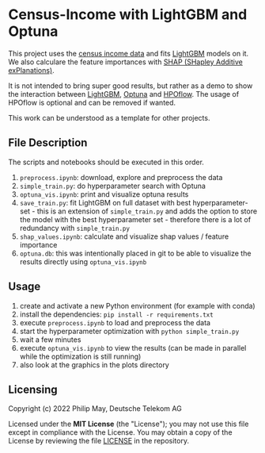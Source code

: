 # Census-Income with LightGBM and Optuna

This project uses the [census income data](https://archive-beta.ics.uci.edu/ml/datasets/census+income) and
fits [LightGBM](https://lightgbm.readthedocs.io/) models on it. We also calculare the feature importances
with [SHAP (SHapley Additive exPlanations)](https://github.com/slundberg/shap).

It is not intended to bring super good results, but rather as a demo to show the interaction between 
[LightGBM](https://lightgbm.readthedocs.io/), [Optuna](https://optuna.readthedocs.io/en/stable/index.html) and 
[HPOflow](https://github.com/telekom/HPOflow). The usage of HPOflow is optional and can be removed if wanted.

This work can be understood as a template for other projects.

## File Description

The scripts and notebooks should be executed in this order.

1. `preprocess.ipynb`: download, explore and preprocess the data
2. `simple_train.py`: do hyperparameter search with Optuna
3. `optuna_vis.ipynb`: print and visualize optuna results
4. `save_train.py`: fit LightGBM on full dataset with best hyperparameter-set - this is an extension of `simple_train.py` and adds the option to store the model with the best hyperparameter set - therefore there is a lot of redundancy with `simple_train.py`
5. `shap_values.ipynb`: calculate and visualize shap values / feature importance
6. `optuna.db`: this was intentionally placed in git to be able to visualize the results directly using `optuna_vis.ipynb`

## Usage

1. create and activate a new Python environment (for example with conda)
2. install the dependencies: `pip install -r requirements.txt`
3. execute `preprocess.ipynb` to load and preprocess the data
4. start the hyperparameter optimization with `python simple_train.py`
5. wait a few minutes
6. execute `optuna_vis.ipynb` to view the results (can be made in parallel while the optimization is still running)
7. also look at the graphics in the plots directory

## Licensing

Copyright (c) 2022 Philip May, Deutsche Telekom AG

Licensed under the **MIT License** (the "License"); you may not use this file except in compliance with the License.
You may obtain a copy of the License by reviewing the file
[LICENSE](https://github.com/telekom/census-income-lightgbm/blob/main/LICENSE) in the repository.
